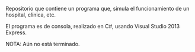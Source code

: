 Repositorio que contiene un programa que, simula el funcionamiento de un hospital, clínica, etc.

El programa es de consola, realizado en C#, usando Visual Studio 2013 Express.

NOTA: Aún no está terminado.